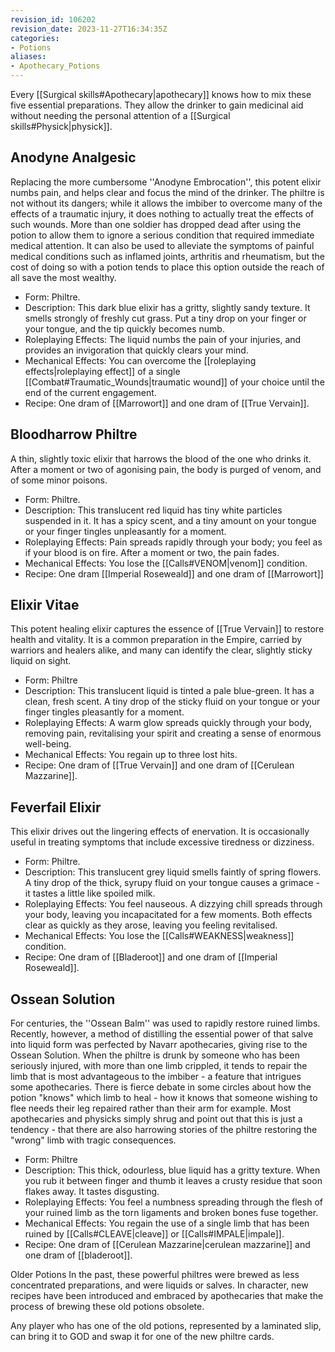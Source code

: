 ```yaml
---
revision_id: 106202
revision_date: 2023-11-27T16:34:35Z
categories:
- Potions
aliases:
- Apothecary_Potions
---
```


Every [[Surgical skills#Apothecary|apothecary]] knows how to mix these five essential preparations. They allow the drinker to gain medicinal aid without needing the personal attention of a [[Surgical skills#Physick|physick]].

## Anodyne Analgesic
Replacing the more cumbersome ''Anodyne Embrocation'', this potent elixir numbs pain, and helps clear and focus the mind of the drinker. The philtre is not without its dangers; while it allows the imbiber to overcome many of the effects of a traumatic injury, it does nothing to actually treat the effects of such wounds. More than one soldier has dropped dead after using the potion to allow them to ignore a serious condition that required immediate medical attention. It can also be used to alleviate the symptoms of painful medical conditions such as inflamed joints, arthritis and rheumatism, but the cost of doing so with a potion tends to place this option outside the reach of all save the most wealthy. 
* Form: Philtre.
* Description: This dark blue elixir has a gritty, slightly sandy texture. It smells strongly of freshly cut grass. Put a tiny drop on your finger or your tongue, and the tip quickly becomes numb.
* Roleplaying Effects: The liquid numbs the pain of your injuries, and provides an invigoration that quickly clears your mind.
* Mechanical Effects: You can overcome the [[roleplaying effects|roleplaying effect]] of a single [[Combat#Traumatic_Wounds|traumatic wound]] of your choice until the end of the current engagement.
* Recipe: One dram of [[Marrowort]] and one dram of [[True Vervain]].

## Bloodharrow Philtre
A thin, slightly toxic elixir that harrows the blood of the one who drinks it. After a moment or two of agonising pain, the body is purged of venom, and of some minor poisons.

* Form: Philtre. 
* Description: This translucent red liquid has tiny white particles suspended in it. It has a spicy scent, and a tiny amount on your tongue or your finger tingles unpleasantly for a moment.
* Roleplaying Effects: Pain spreads rapidly through your body; you feel as if your blood is on fire. After a moment or two, the pain fades.
* Mechanical Effects: You lose the [[Calls#VENOM|venom]] condition.
* Recipe: One dram [[Imperial Roseweald]] and one dram of [[Marrowort]]

## Elixir Vitae
This potent healing elixir captures the essence of [[True Vervain]] to restore health and vitality. It is a common preparation in the Empire, carried by warriors and healers alike, and many can identify the clear, slightly sticky liquid on sight.

* Form: Philtre
* Description: This translucent liquid is tinted a pale blue-green. It has a clean, fresh scent. A tiny drop of the sticky fluid on your tongue or your finger tingles pleasantly for a moment.
* Roleplaying Effects: A warm glow spreads quickly through your body, removing pain, revitalising your spirit and creating a sense of enormous well-being.
* Mechanical Effects: You regain up to three lost hits.
* Recipe: One dram of [[True Vervain]] and one dram of [[Cerulean Mazzarine]].

## Feverfail Elixir
This elixir drives out the lingering effects of enervation. It is occasionally useful in treating symptoms that include excessive tiredness or dizziness.

* Form: Philtre.
* Description: This translucent grey liquid smells faintly of spring flowers. A tiny drop of the thick, syrupy fluid on your tongue causes a grimace - it tastes a little like spoiled milk.
* Roleplaying Effects: You feel nauseous. A dizzying chill spreads through your body, leaving you incapacitated for a few moments. Both effects clear as quickly as they arose, leaving you feeling revitalised.
* Mechanical Effects: You lose the [[Calls#WEAKNESS|weakness]] condition. 
* Recipe: One dram of [[Bladeroot]] and one dram of [[Imperial Roseweald]].

## Ossean Solution
For centuries, the ''Ossean Balm'' was used to rapidly restore ruined limbs. Recently, however, a method of distilling the essential power of that salve into liquid form was perfected by Navarr apothecaries, giving rise to the Ossean Solution. When the philtre is drunk by someone who has been seriously injured, with more than one limb crippled, it tends to repair the limb that is most advantageous to the imbiber - a feature that intrigues some apothecaries. There is fierce debate in some circles about how the potion "knows" which limb to heal - how it knows that someone wishing to flee needs their leg repaired rather than their arm for example. Most apothecaries and physicks simply shrug and point out that this is just a tendency - that there are also harrowing stories of the philtre restoring the "wrong" limb with tragic consequences.

* Form: Philtre
* Description: This thick, odourless, blue liquid has a gritty texture. When you rub it between finger and thumb it leaves a crusty residue that soon flakes away. It tastes disgusting.
* Roleplaying Effects: You feel a numbness spreading through the flesh of your ruined limb as the torn ligaments and broken bones fuse together.
* Mechanical Effects: You regain the use of a single limb that has been ruined by [[Calls#CLEAVE|cleave]] or [[Calls#IMPALE|impale]]. 
* Recipe: One dram of [[Cerulean Mazzarine|cerulean mazzarine]] and one dram of [[bladeroot]].

Older Potions
In the past, these powerful philtres were brewed as less concentrated preparations, and were liquids or salves. In character, new recipes have been introduced and embraced by apothecaries that make the process of brewing these old potions obsolete.

Any player who has one of the old potions, represented by a laminated slip, can bring it to GOD and swap it for one of the new philtre cards.

